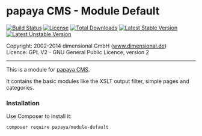 # papaya CMS - Module Default

[![Build Status](https://travis-ci.org/papayaCMS/papayacms-module-default.svg?branch=master)](https://travis-ci.org/papayaCMS/papayacms-core)
[![License](https://poser.pugx.org/papaya/module-default/license.svg)](https://packagist.org/packages/papaya/module-default)
[![Total Downloads](https://poser.pugx.org/papaya/module-default/downloads.svg)](https://packagist.org/packages/papaya/module-default)
[![Latest Stable Version](https://poser.pugx.org/papaya/module-default/v/stable.svg)](https://packagist.org/packages/papaya/module-default)
[![Latest Unstable Version](https://poser.pugx.org/papaya/module-default/v/unstable.svg)](https://packagist.org/packages/papaya/module-default)

Copyright: 2002-2014 dimensional GmbH (www.dimensional.de)<br/>
Licence: GPL V2 - GNU General Public Licence, version 2

-----------------------------------------------------------------------

This is a module for [papaya CMS](http://www.papaya.cms.com/).

It contains the basic modules like the XSLT output filter, simple pages
and categories.

### Installation

Use Composer to install it:

```
composer require papaya/module-default
```
